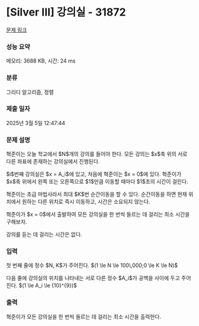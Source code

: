 # [Silver III] 강의실 - 31872 

[문제 링크](https://www.acmicpc.net/problem/31872) 

### 성능 요약

메모리: 3688 KB, 시간: 24 ms

### 분류

그리디 알고리즘, 정렬

### 제출 일자

2025년 3월 5일 12:47:44

### 문제 설명

<p>혁준이는 오늘 학교에서 $N$개의 강의를 들어야 한다. 모든 강의는 $x$축 위의 서로 다른 좌표에 존재하는 강의실에서 진행된다.</p>

<p>$i$번째 강의실은 $x = A_i$에 있고, 처음에 혁준이는 $x = 0$에 있다. 혁준이가 $x$축 위에서 왼쪽 또는 오른쪽으로 $1$만큼 이동할 때마다 $1$초의 시간이 걸린다.</p>

<p>혁준이는 초급 마법사라서 최대 $K$번 순간이동을 할 수 있다. 순간이동을 하면 현재 위치에서 원하는 다른 위치로 즉시 이동하고, 시간은 소요되지 않는다.</p>

<p>혁준이가 $x = 0$에서 출발하여 모든 강의실을 한 번씩 들르는 데 걸리는 최소 시간을 구해보자.</p>

<p>강의를 듣는 데 걸리는 시간은 없다.</p>

### 입력 

 <p>첫 번째 줄에 정수 $N, K$가 주어진다. $(1 \le N \le 100\,000;0 \le K \le N)$</p>

<p>다음 줄에 강의실의 위치를 나타내는 서로 다른 정수 $A_i$가 공백을 사이에 두고 주어진다. $(1 \le A_i \le {10}^{9})$</p>

### 출력 

 <p>혁준이가 모든 강의실을 한 번씩 들르는 데 걸리는 최소 시간을 출력한다.</p>

